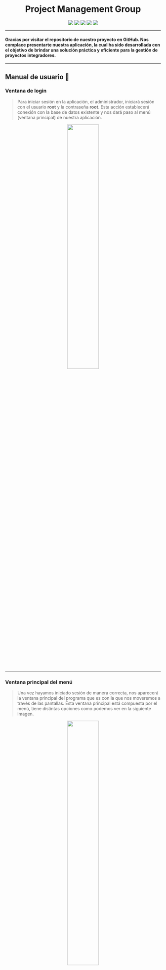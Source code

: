 # <h1 align="center">Project Management Group</h1>

<p align="center">
  <img src="https://img.shields.io/badge/version-1.0-green">
  <img src="https://img.shields.io/badge/test-✓-green">
  <img src="https://img.shields.io/badge/code-java-blueviolet">
  <img src="https://img.shields.io/badge/database-MySQL-informational">
  <img src="https://img.shields.io/badge/rating-⭐⭐⭐⭐⭐-blueviolet">
</p>

***

#### Gracias por visitar el repositorio de nuestro proyecto en GitHub. Nos complace presentarte nuestra aplicación, la cual ha sido desarrollada con el objetivo de brindar una solución práctica y eficiente para la gestión de proyectos integradores.

***

## Manual de usuario 📒

### **Ventana de login**

> Para iniciar sesión en la aplicación, el administrador, iniciará sesión con el usuario **root** y la contraseña **root**. Esta acción establecerá conexión con la base de datos existente y nos dará paso al menú (ventana principal) de nuestra aplicación.

<p align="center">
  <img src="Documentación%20Prog/imagenes/ventanaLogin.png" width="45%">
</p>

***

### **Ventana principal del menú**

> Una vez hayamos iniciado sesión de manera correcta, nos aparecerá la ventana principal del programa que es con la que nos moveremos a través de las pantallas. Esta ventana principal está compuesta por el menú, tiene distintas opciones como podemos ver en la siguiente imagen.

<p align="center">
  <img src="Documentación%20Prog/imagenes/ventanaPrincipal.png" width="45%">
</p>

***

Lo primero que nos encontramos sería las siguientes opciones para los proyectos integradores:
* dar de alta.
* dar de baja. 
* editar.
* consultar. 

_Para la parte del alta, una vez introduzcamos todos los datos, nos generará el código del proyecto automáticamente, que es el que nos valdrá para dar de baja, editar y consultarlo en un futuro._

### **Ventana de alta de proyectos integradores**

> Aquí asociaremos el nombre del grupo, la URL del proyecto, el curso, la nota, el año y el área al que corresponde el proyecto. Una vez finalizado, le daremos al botón de ALTA y nos aparecerá un mensaje de aviso como que se ha realizado correctamente. En caso contrario nos mostrará un mensaje de error.

<p align="center">
  <img src="Documentación%20Prog/imagenes/ventanaAltaPI.png" width="45%">
</p>

### **Ventana de baja de proyectos integradores**

> Para dar de baja un proyecto, solo nos bastaría con el código generado en el alta, lo introduciríamos y haríamos clic en el botón de borrar. En caso de que no nos acordemos del código del proyecto, en la parte inferior de la ventana, hay un botón de consulta que nos llevaría a la ventana de consulta de proyectos integradores.

<p align="center">
  <img src="Documentación%20Prog/imagenes/ventanaBajaPI.png" width="45%">
</p>

### **Ventana de edición de proyectos integradores**

> Como ya sabemos el código del proyecto integrador que vamos a querer editar, nos posicionamos donde pone introduce el código del proyecto, acto seguido le damos al botón de editar, y nos aparecerá los campos rellenados con los datos del PI asociados a ese código. Solo cambiaremos los datos que queramos y le damos a guardar, y ya se habrán efectuado los cambios correctamente.

<p align="center">
  <img src="Documentación%20Prog/imagenes/ventanaEdicionPI.png" width="45%">
</p>

### **Ventana de consulta de proyectos integradores**

> Se podrá filtrar por áreas y nos mostrará todos los proyectos existentes, una vez hayamos terminado, le daremos al botón atrás que nos llevará a la ventana principal del menú. Este botón está implementado en todas las ventanas disponibles.

<p align="center">
  <img src="Documentación%20Prog/imagenes/ventanaConsultaPI.png" width="45%">
</p>

***

Ahora pasamos a la parte que engloba a los alumnos de la base de datos, con las siguientes opciones:
* dar de alta.
* dar de baja. 
* editar.
* consultar. 

_Son prácticamente iguales a las anteriores mencionadas con mínimas diferencias._

### **Ventana de alta de alumnos**

> Podemos ver que ahora hay que introducir también el número de expediente y el código del proyecto. Como pasaba en la anterior de alta de PI, ahora una vez demos de alta al alumno, nos generará un código alfanumérico de 6 cifras asociado al alumno.

<p align="center">
  <img src="Documentación%20Prog/imagenes/ventanaAlumnosAlta.png" width="45%">
</p>

### **Ventana de baja de alumnos**

> Se borran introduciendo el código del alumno generado dándole al botón de borrar. Si se ha borrado correctamente nos aparecerá un mensaje de aviso, y sino, un mensaje de error. También existe un botón por si no nos acordamos del alumno, ir directamente a la consulta de todos los alumnos existentes en la base de datos.

<p align="center">
  <img src="Documentación%20Prog/imagenes/ventanaALumnosBaja.png" width="45%">
</p>

### **Ventana de edición de alumnos**

> Funcionan de la misma manera que en la parte de proyectos integradores. Introducimos el código del alumno y se nos rellenará los datos de dicho alumno para poder modificarlos a nuestro gusto. Una vez introducido el código, dicha etiqueta se bloqueará para no poder cambiarlo.

<p align="center">
  <img src="Documentación%20Prog/imagenes/ventanaEdicionAlumnos.png" width="45%">
</p>

### **Ventana de consulta de alumnos**

> Filtramos por el área que queremos consultar y nos aparecerán todos los alumnos asociados a la base de datos.

<p align="center">
  <img src="Documentación%20Prog/imagenes/ventanaConsultaAlumnos.png" width="45%">
</p>

***

Damos paso a la penúltima opción de nuestro menú, que constaria de todo lo relacionado con las áreas con las opciones:
* dar de alta.
* dar de baja. 
* editar.

### **Ventana de alta de áreas**

> Para dar de alta a un área, solo nos hará falta dar el nombre corto de la misma, como podría ser por ejemplo DAW (Desarrollo de Aplicaciones Web), y una breve descripción del mismo.

<p align="center">
  <img src="Documentación%20Prog/imagenes/ventanaAreasAlta.png" width="45%">
</p>

### **Ventana de baja de áreas**

> Para borrar un área, a diferencia de las otras ventanas de borrado, ahora lo que introduciremos será el nombre corto de dicha área.

<p align="center">
  <img src="Documentación%20Prog/imagenes/ventanaBajaAreas.png" width="45%">
</p>

### **Ventana de edición de áreas**

> A la hora de editar un área, introduciremos el nombre y nos aparecerá la breve descripción y la podremos cambiar a nuestro gusto. Para reflejar los cambios le daremos al botón GUARDAR.

<p align="center">
  <img src="Documentación%20Prog/imagenes/ventanaEdicionAreas.png" width="45%">
</p>

***

### **Ventana de ayuda**

> Por último, disponemos de una ventana de ayuda, la cual mostrará un pequeño mensaje y al terminar el párrafo, nuestro e-mail para que se pongan en contacto con nosotros si tienen alguna duda que les quede por resolver.

<p align="center">
  <img src="Documentación%20Prog/imagenes/ventanaAyudaBuena.png" width="45%">
</p>


## Autores ✒️

* **Juan Diego Motta** - *Desarrollador* - [JuanDiegoMotta](https://github.com/JuanDiegoMotta)
* **Pablo Naranjo Cid** - *Desarrollador* - [AlPablo14](https://github.com/AlPablo14)
* **Jorge Burgos Barrera** - *Desarrollador* - [jorgeBurgosBr](https://github.com/jorgeBurgosBr)
